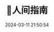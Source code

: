 ---
pageComponent: 
  name: Catalogue
  data: 
    path: 🤟人间指南
    imgUrl: /img/idea.png
    description: 你来人间一趟，你要看看太阳。和你的心上人，一起走在街上。
title: 🤟人间指南
date: 2024-03-11 21:50:54
permalink: /world/
sidebar: true
article: false
comment: false
editLink: false
---